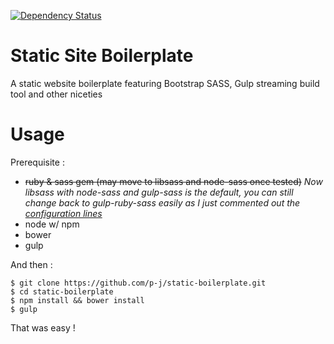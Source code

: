 [![Dependency Status](https://gemnasium.com/p-j/static-boilerplate.svg)](https://gemnasium.com/p-j/static-boilerplate)

Static Site Boilerplate
==================

A static website boilerplate featuring Bootstrap SASS, Gulp streaming build tool and other niceties

Usage
==================
Prerequisite :
- ~~ruby & sass gem (may move to libsass and node-sass once tested)~~ *Now libsass with node-sass and gulp-sass is the default, you can still change back to gulp-ruby-sass easily as I just commented out the [configuration lines](https://github.com/p-j/static-boilerplate/blob/master/gulpfile.js#L100-L117)*
- node w/ npm
- bower
- gulp

And then :

```
$ git clone https://github.com/p-j/static-boilerplate.git
$ cd static-boilerplate
$ npm install && bower install
$ gulp
```

That was easy !
